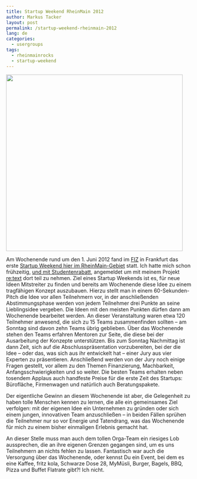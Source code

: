 ```yaml
---
title: Startup Weekend RheinMain 2012
author: Markus Tacker
layout: post
permalink: /startup-weekend-rheinmain-2012
lang: de
categories:
  - usergroups
tags:
  - rheinmainrocks
  - startup-weekend
---
```

[<img src="http://farm8.staticflickr.com/7099/7319531446_4a0c7ffde7_c.jpg" width="480" />][1]

Am Wochenende rund um den 1. Juni 2012 fand im [FIZ][2] in Frankfurt das erste [Startup Weekend hier im RheinMain-Gebiet][3] statt. Ich hatte mich schon frühzeitig, [und mit Studentenrabatt][4], angemeldet um mit meinem Projekt [re:text][5] dort teil zu nehmen. Ziel eines Startup Weekends ist es, für neue Ideen Mitstreiter zu finden und bereits am Wochenende diese Idee zu einem tragfähigen Konzept auszubauen. Hierzu stellt man in einem 60-Sekunden-Pitch die Idee vor allen Teilnehmern vor, in der anschließenden Abstimmungsphase werden von jedem Teilnehmer drei Punkte an seine Lieblingsidee vergeben. Die Ideen mit den meisten Punkten dürfen dann am Wochenende bearbeitet werden. An dieser Veranstaltung waren etwa 120 Teilnehmer anwesend, die sich zu 15 Teams zusammenfinden sollten &ndash; am Sonntag sind davon zehn Teams übrig geblieben. Über das Wochenende stehen den Teams erfahren Mentoren zur Seite, die diese bei der Ausarbeitung der Konzepte unterstützen. Bis zum Sonntag Nachmittag ist dann Zeit, sich auf die Abschlusspräsentation vorzubereiten, bei der die Idee &ndash; oder das, was sich aus ihr entwickelt hat &ndash; einer Jury aus vier Experten zu präsentieren. Anschließend werden von der Jury noch einige Fragen gestellt, vor allem zu den Themen Finanzierung, Machbarkeit, Anfangsschwierigkeiten und so weiter. Die besten Teams erhalten neben tosendem Applaus auch handfeste Preise für die erste Zeit des Startups: Bürofläche, Firmenwagen und natürlich auch Beratungspakete.

Der eigentliche Gewinn an diesem Wochenende ist aber, die Gelegenheit zu haben tolle Menschen kennen zu lernen, die alle ein gemeinsames Ziel verfolgen: mit der eigenen Idee ein Unternehmen zu gründen oder sich einem jungen, innovativen Team anzuschließen &ndash; in beiden Fällen sprühen die Teilnehmer nur so vor Energie und Tatendrang, was das Wochenende für mich zu einem bisher einmaligen Erlebnis gemacht hat.

An dieser Stelle muss man auch dem tollen Orga-Team ein riesiges Lob aussprechen, die an ihre eigenen Grenzen gegangen sind, um es uns Teilnehmern an nichts fehlen zu lassen. Fantastisch war auch die Versorgung über das Wochenende, oder kennst Du ein Event, bei dem es eine Kaffee, fritz kola, Schwarze Dose 28, MyMüsli, Burger, Bagels, BBQ, Pizza und Buffet Flatrate gibt?! Ich nicht.

 [1]: http://www.flickr.com/photos/tacker/7319531446/in/set-72157630009429702
 [2]: http://www.fiz-biotech.de/
 [3]: http://rheinmain.startupweekend.org/
 [4]: http://markusstudiert.de/
 [5]: http://retext.it/
